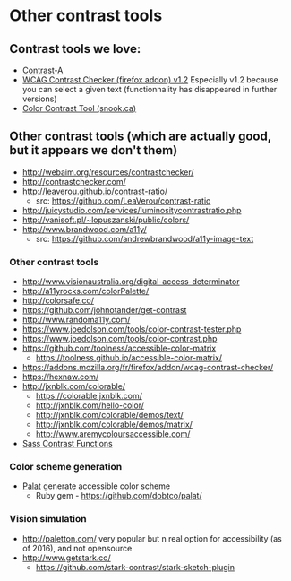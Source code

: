 # Other contrast tools

## Contrast tools we love:

* [Contrast-A](http://www.dasplankton.de/ContrastA/)
* [WCAG Contrast Checker (firefox addon) v1.2](https://addons.mozilla.org/fr/firefox/addon/wcag-contrast-checker/versions/?page=1#version-1.2) Especially v1.2 because you can select a given text (functionnality has disappeared in further versions)
* [Color Contrast Tool (snook.ca)](http://snook.ca/technical/colour_contrast/colour.html)

## Other contrast tools (which are actually good, but it appears we don't them)
* http://webaim.org/resources/contrastchecker/
* http://contrastchecker.com/
* http://leaverou.github.io/contrast-ratio/
  * src: https://github.com/LeaVerou/contrast-ratio
* http://juicystudio.com/services/luminositycontrastratio.php
* http://vanisoft.pl/~lopuszanski/public/colors/
* http://www.brandwood.com/a11y/ 
  * src: https://github.com/andrewbrandwood/a11y-image-text

### Other contrast tools 
* http://www.visionaustralia.org/digital-access-determinator
* http://a11yrocks.com/colorPalette/
* http://colorsafe.co/
* https://github.com/johnotander/get-contrast
* http://www.randoma11y.com/
* https://www.joedolson.com/tools/color-contrast-tester.php
* https://www.joedolson.com/tools/color-contrast.php
* https://github.com/toolness/accessible-color-matrix
  * https://toolness.github.io/accessible-color-matrix/
* https://addons.mozilla.org/fr/firefox/addon/wcag-contrast-checker/
* https://hexnaw.com/
* http://jxnblk.com/colorable/
  * https://colorable.jxnblk.com/
  * http://jxnblk.com/hello-color/
  * http://jxnblk.com/colorable/demos/text/
  * http://jxnblk.com/colorable/demos/matrix/
  * http://www.aremycoloursaccessible.com/
* [Sass Contrast Functions](https://codepen.io/giana/project/full/ZWbGzD)

### Color scheme generation

* [Palat](https://dobtco.github.io/palat/) generate accessible color scheme
  * Ruby gem - https://github.com/dobtco/palat/

### Vision simulation

* http://paletton.com/ very popular but n real option for accessibility (as of 2016), and not opensource
* http://www.getstark.co/
  * https://github.com/stark-contrast/stark-sketch-plugin



